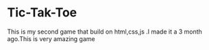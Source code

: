 # Tic-Tak-Toe
This is my second game that build on html,css,js .I made it a 3 month ago.This is very amazing game
